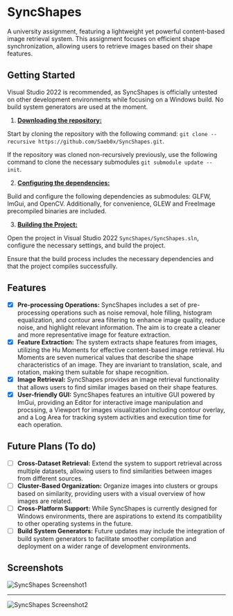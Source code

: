 # SyncShapes
A university assignment, featuring a lightweight yet powerful content-based image retrieval system. This assignment focuses on efficient shape synchronization, allowing users to retrieve images based on their shape features.

## Getting Started
Visual Studio 2022 is recommended, as SyncShapes is officially untested on other development environments while focusing on a Windows build. No build system generators are used at the moment.

1. <u>**Downloading the repository:**</u>

Start by cloning the repository with the following command: ```git clone --recursive https://github.com/Saeb0x/SyncShapes.git```.

If the repository was cloned non-recursively previously, use the following command to clone the necessary submodules ```git submodule update --init```.

2. <u>**Configuring the dependencies:**</u>

Build and configure the following dependencies as submodules: GLFW, ImGui, and OpenCV. Additionally, for convenience, GLEW and FreeImage precompiled binaries are included.

3. <u>**Building the Project:**</u>

Open the project in Visual Studio 2022 ```SyncShapes/SyncShapes.sln```, configure the necessary settings, and build the project.

Ensure that the build process includes the necessary dependencies and that the project compiles successfully.

## Features

- [x] **Pre-processing Operations:** SyncShapes includes a set of pre-processing operations such as noise removal, hole filling, histogram equalization, and contour area filtering to enhance image quality, reduce noise, and highlight relevant information. The aim is to create a cleaner and more representative image for feature extraction.
- [x] **Feature Extraction:** The system extracts shape features from images, utilizing the Hu Moments for effective content-based image retrieval. Hu Moments are seven numerical values that describe the shape characteristics of an image. They are invariant to translation, scale, and rotation, making them suitable for shape recognition.
- [x] **Image Retrieval:** SyncShapes provides an image retrieval functionality that allows users to find similar images based on their shape features.
- [x] **User-friendly GUI:** SyncShapes features an intuitive GUI powered by ImGui, providing an Editor for interactive image manipulation and procssing, a Viewport for images visualization including contour overlay, and a Log Area for tracking system activities and execution time for each operation.

## Future Plans (To do)
- [ ]  **Cross-Dataset Retrieval:** Extend the system to support retrieval across multiple datasets, allowing users to find similarities between images from different sources.
- [ ]  **Cluster-Based Organization:** Organize images into clusters or groups based on similarity, providing users with a visual overview of how images are related.
- [ ] **Cross-Platform Support:** While SyncShapes is currently designed for Windows environments, there are aspirations to extend its compatibility to other operating systems in the future.
- [ ] **Build System Generators:** Future updates may include the integration of build system generators to facilitate smoother compilation and deployment on a wider range of development environments.

## Screenshots
![SyncShapes Screenshot1](https://github.com/Saeb0x/SyncShapes/assets/56490771/42a047b4-b061-4f6e-b42e-f89836d8aed5)

---
![SyncShapes Screenshot2](https://github.com/Saeb0x/SyncShapes/assets/56490771/8067b787-0676-4478-9b35-64edca6e812a)

